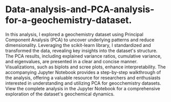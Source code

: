 # Data-analysis-and-PCA-analysis-for-a-geochemistry-dataset.
In this analysis, I explored a geochemistry dataset using Principal Component Analysis (PCA) to uncover underlying patterns and reduce dimensionality. Leveraging the scikit-learn library, I standardized and transformed the data, revealing key insights into the dataset's structure. The PCA results, including explained variance ratios, cumulative variance, and eigenvalues, are presented in a clear and concise manner. Visualizations, such as biplots and scree plots, enhance interpretability. The accompanying Jupyter Notebook provides a step-by-step walkthrough of the analysis, offering a valuable resource for researchers and enthusiasts interested in understanding and utilizing PCA for geocchemistry datasets. View the complete analysis in the Jupyter Notebook for a comprehensive exploration of the dataset's geochemical dynamics.

